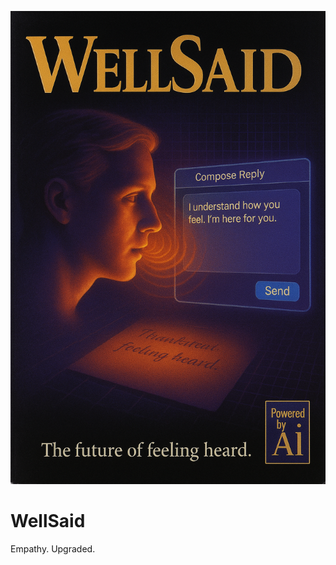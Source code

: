 <p align="center">
  <img src="./assets/box-art-front.png" alt="WellSaid Box Art (front)" width="600"/>
</p>

# WellSaid

Empathy. Upgraded.